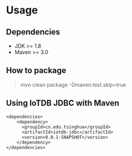 # Usage

## Dependencies

* JDK >= 1.8
* Maven >= 3.0

## How to package

> mvn clean package -Dmaven.test.skip=true

## Using IoTDB JDBC with Maven

```
<dependencies>
    <dependency>
      <groupId>cn.edu.tsinghua</groupId>
      <artifactId>iotdb-jdbc</artifactId>
      <version>0.0.1-SNAPSHOT</version>
    </dependency>
</dependencies>
```


